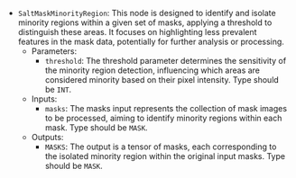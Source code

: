 - `SaltMaskMinorityRegion`: This node is designed to identify and isolate minority regions within a given set of masks, applying a threshold to distinguish these areas. It focuses on highlighting less prevalent features in the mask data, potentially for further analysis or processing.
    - Parameters:
        - `threshold`: The threshold parameter determines the sensitivity of the minority region detection, influencing which areas are considered minority based on their pixel intensity. Type should be `INT`.
    - Inputs:
        - `masks`: The masks input represents the collection of mask images to be processed, aiming to identify minority regions within each mask. Type should be `MASK`.
    - Outputs:
        - `MASKS`: The output is a tensor of masks, each corresponding to the isolated minority region within the original input masks. Type should be `MASK`.
